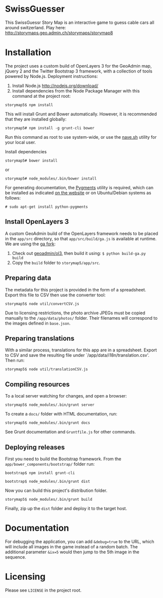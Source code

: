 SwissGuesser
============

This SwissGuessr Story Map is an interactive game to guess cable cars all around switzerland.
Play here:
http://storymaps.geo.admin.ch/storymaps/storymap8

# Installation

The project uses a custom build of OpenLayers 3 for the GeoAdmin map, jQuery 2 and the Twitter Bootstrap 3 framework, with a collection of tools powered by Node.js. Deployment instructions:

1. Install Node.js http://nodejs.org/download/
2. Install dependencies from the Node Package Manager with this command at the project root:

`storymap5$ npm install`

This will install Grunt and Bower automatically. However, it is recommended that they are installed globally:

`storymap5# npm install -g grunt-cli bower`

Run this command as root to use system-wide, or use the [nave.sh](https://github.com/isaacs/nave) utility for your local user.

Install dependencies

`storymap5# bower install`

or

`storymap5# node_modules/.bin/bower install`

For generating documentation, the [Pygments](http://pygments.org/) utility is required, which can be installed as indicated [on the website](http://pygments.org/download/) or on Ubuntu/Debian systems as follows:

`# sudo apt-get install python-pygments`

## Install OpenLayers 3

A custom GeoAdmin build of the OpenLayers framework needs to be placed in the `app/src` directory, so that `app/src/build/ga.js` is available at runtime. We are using the [ga fork](https://github.com/geoadmin/ol3/):

1. Check out [geoadmin/ol3](https://github.com/geoadmin/ol3/), then build it using: 
`$ python build-ga.py build`
2. Copy the `build` folder to `storymap5/app/src`.

## Preparing data

The metadata for this project is provided in the form of a spreadsheet. Export this file to CSV then use the converter tool:

`storymap5$ node util/convertCSV.js`

Due to licensing restrictions, the photo archive JPEGs must be copied manually to the `/app/data/photos/` folder. Their filenames will correspond to the images defined in `base.json`.

## Preparing translations

With a similar process, translations for this app are in a spreadsheet. Export to CSV and save the resulting file under `/app/data/i18n/translation.csv'. Then run:

`storymap5$ node util/translationCSV.js`

## Compiling resources

To a local server watching for changes, and open a browser:

`storymap5$ node_modules/.bin/grunt server`

To create a `docs/` folder with HTML documentation, run:

`storymap5$ node_modules/.bin/grunt docs`

See Grunt documentation and `Gruntfile.js` for other commands.

## Deploying releases

First you need to build the Bootstrap framework. From the `app/bower_components/bootstrap/` folder run:

`bootstrap$ npm install grunt-cli`

`bootstrap$ node_modules/.bin/grunt dist`

Now you can build this project's distribution folder.

`storymap5$ node_modules/.bin/grunt build`

Finally, zip up the `dist` folder and deploy it to the target host.

# Documentation

For debugging the application, you can add `&debug=true` to the URL, which will include all images in the game instead of a random batch. The additional parameter `&ix=5` would then jump to the 5th image in the sequence.

# Licensing

Please see `LICENSE` in the project root.
